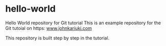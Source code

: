 # hello-world
Hello World repository for Git tutorial
This is an example repository for the Git tutoial on https: www.johnkariuki.com

This repository is built step by step in the tutorial.
